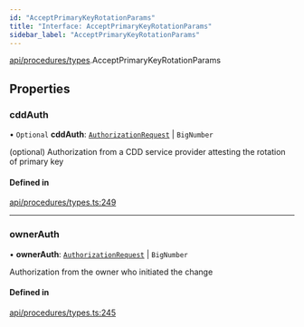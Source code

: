 ```yaml
---
id: "AcceptPrimaryKeyRotationParams"
title: "Interface: AcceptPrimaryKeyRotationParams"
sidebar_label: "AcceptPrimaryKeyRotationParams"
---
```


[api/procedures/types](../../../../../modules/API/Procedures/Types/Types.md).AcceptPrimaryKeyRotationParams

## Properties

### cddAuth

• `Optional` **cddAuth**: [`AuthorizationRequest`](../../../../../classes/API/Entities/AuthorizationRequest/AuthorizationRequest.md) \| `BigNumber`

(optional) Authorization from a CDD service provider attesting the rotation of primary key

#### Defined in

[api/procedures/types.ts:249](https://github.com/PolymeshAssociation/polymesh-sdk/blob/95f248df/src/api/procedures/types.ts#L249)

___

### ownerAuth

• **ownerAuth**: [`AuthorizationRequest`](../../../../../classes/API/Entities/AuthorizationRequest/AuthorizationRequest.md) \| `BigNumber`

Authorization from the owner who initiated the change

#### Defined in

[api/procedures/types.ts:245](https://github.com/PolymeshAssociation/polymesh-sdk/blob/95f248df/src/api/procedures/types.ts#L245)
